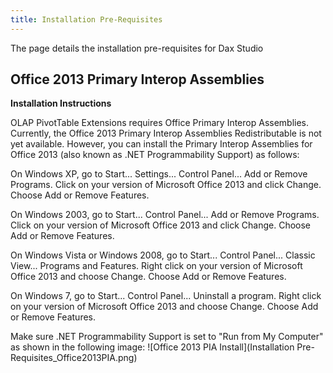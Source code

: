```yaml
---
title: Installation Pre-Requisites
---
```

The page details the installation pre-requisites for Dax Studio

## Office 2013 Primary Interop Assemblies

**Installation Instructions**

OLAP PivotTable Extensions requires Office Primary Interop Assemblies. Currently, the Office 2013 Primary Interop Assemblies Redistributable is not yet available. However, you can install the Primary Interop Assemblies for Office 2013 (also known as .NET Programmability Support) as follows:

On Windows XP, go to Start... Settings... Control Panel... Add or Remove Programs. Click on your version of Microsoft Office 2013 and click Change. Choose Add or Remove Features.

On Windows 2003, go to Start... Control Panel... Add or Remove Programs. Click on your version of Microsoft Office 2013 and click Change. Choose Add or Remove Features.

On Windows Vista or Windows 2008, go to Start... Control Panel... Classic View... Programs and Features. Right click on your version of Microsoft Office 2013 and choose Change. Choose Add or Remove Features.

On Windows 7, go to Start... Control Panel... Uninstall a program. Right click on your version of Microsoft Office 2013 and choose Change. Choose Add or Remove Features.

Make sure .NET Programmability Support is set to "Run from My Computer" as shown in the following image:
![Office 2013 PIA Install](Installation Pre-Requisites_Office2013PIA.png)
